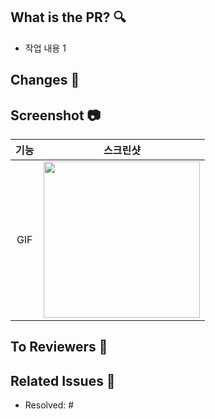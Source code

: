 ## What is the PR? 🔍
<!-- 아래 리스트를 지우고, 작업하게 된 배경을 적어주세요. -->
 - 작업 내용 1

## Changes 📝
<!-- 작업 내용 및 덧붙이고 싶은 내용이 있다면! -->

## Screenshot 📷
<!-- 작업한 화면이 있다면 스크린 샷으로 첨부해주세요.(선택) -->

|    기능    |   스크린샷   |
| :-------------: | :----------: |
| GIF | <img src = "" width ="250">|

## To Reviewers 🙏
<!-- 리뷰어에게 주목했으면 하는 점 or 바라는 점을 적어주세요. -->

## Related Issues 💭
<!-- 작업한 이슈번호를 # 뒤에 붙여주세요. 수고했습니다~* -->
- Resolved: #
